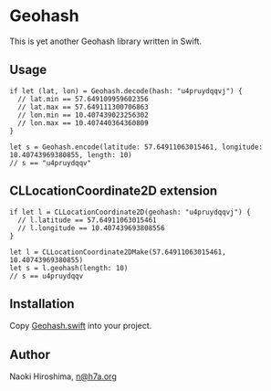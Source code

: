 # Geohash

This is yet another Geohash library written in Swift.

## Usage

    if let (lat, lon) = Geohash.decode(hash: "u4pruydqqvj") {
      // lat.min == 57.649109959602356
      // lat.max == 57.649111300706863
      // lon.min == 10.407439023256302
      // lon.max == 10.407440364360809
    }
    
    let s = Geohash.encode(latitude: 57.64911063015461, longitude: 10.40743969380855, length: 10)
    // s == "u4pruydqqv"

## CLLocationCoordinate2D extension

    if let l = CLLocationCoordinate2D(geohash: "u4pruydqqvj") {
      // l.latitude == 57.64911063015461
      // l.longitude == 10.407439693808556
    }
      
    let l = CLLocationCoordinate2DMake(57.64911063015461, 10.40743969380855)
    let s = l.geohash(length: 10)
    // s == u4pruydqqv

## Installation

Copy [Geohash.swift](https://raw.githubusercontent.com/nh7a/Geohash/master/Geohash/Geohash.swift) into your project.

## Author

Naoki Hiroshima, n@h7a.org

